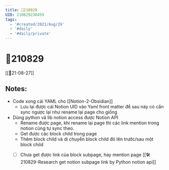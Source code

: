 ```yaml
---
title: 📝210829
UID: 210829230459
tags:
  - '#created/2021/Aug/29'
  - '#daily'
  - '#daily/private'
---
```

# 📝210829
[[📝21-08-27]]
## Notes:
- Code xong cái YAML cho [[Notion-2-Obsidian]]
	- Lưu lại được cái Notion UID vào Yaml front matter để sau này có cần sync ngược lại như rename lại page cho giống
- Dùng python và lib notion access được Notion API
	- Rename được page, khi rename lại page thì các link mention trong notion cũng tự sync theo.
	- Get được các block child trong page
	- Thêm block child và di chuyển block child đó lên trước/sau một block child
	- [ ] Chưa get được link của block subpage, hay mention page 
[[🛠️210829-Research get notion subpage link by Python notion api]]

